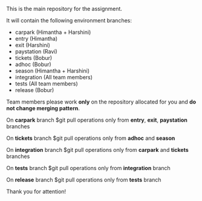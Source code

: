 <p>This is the main repository for the assignment.</p>
<p>It will contain the following environment branches:</p>
<ul>
	<li>carpark (Himantha + Harshini)</li>
	<li>entry (Himantha)</li>
	<li>exit (Harshini)</li>
	<li>paystation (Ravi)</li>
	<li>tickets (Bobur)</li>
	<li>adhoc (Bobur)</li>
	<li>season (Himantha + Harshini)</li>
	<li>integration (All team members)</li>
	<li>tests (All team members)</li>
	<li>release (Bobur)</li>
</ul>

<p>Team members please work <b>only</b> on the repository allocated for you and <b>do not change merging pattern</b>.</p>
<p>On <b>carpark</b> branch $git pull operations only from <b>entry</b>, <b>exit</b>, <b>paystation</b> branches</p>
<p>On <b>tickets</b> branch $git pull operations only from <b>adhoc</b> and <b>season</b></p>
<p>On <b>integration</b> branch $git pull operations only from <b>carpark</b> and <b>tickets</b> branches</p>
<p>On <b>tests</b> branch $git pull operations only from <b>integration</b> branch</p>
<p>On <b>release</b> branch $git pull operations only from <b>tests</b> branch</p>
<p>Thank you for attention!</p>
